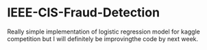 # IEEE-CIS-Fraud-Detection

Really simple implementation of logistic regression model for kaggle competition but I will definitely be improvingthe code by next week.
